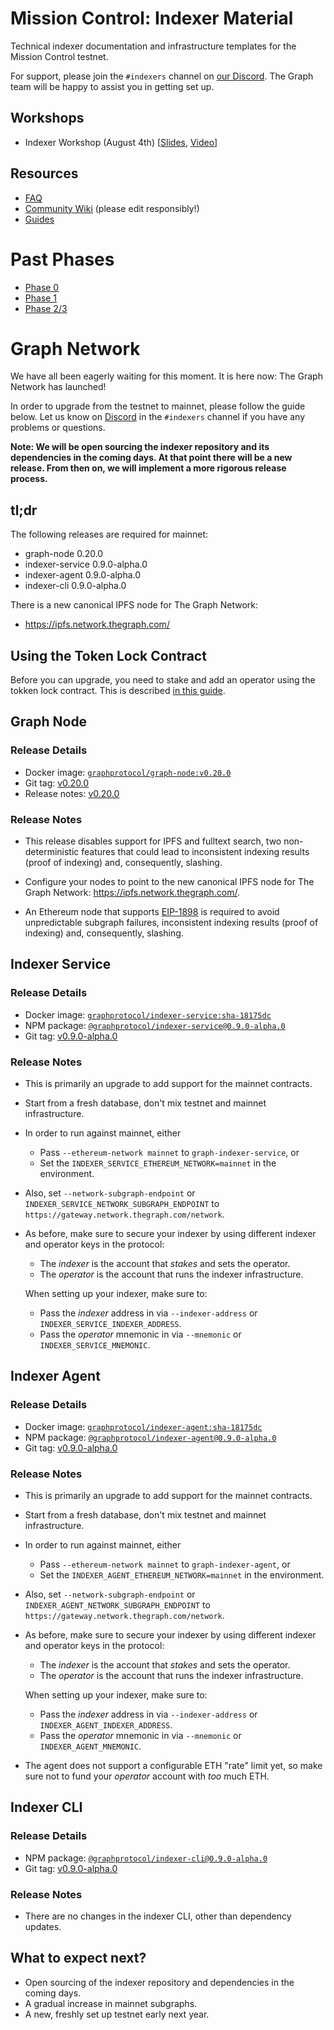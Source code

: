 # Mission Control: Indexer Material

Technical indexer documentation and infrastructure templates for the Mission Control testnet.

For support, please join the `#indexers` channel on [our
Discord](https://thegraph.com/discord). The Graph team will be happy to
assist you in getting set up.

## Workshops

- Indexer Workshop (August 4th) [[Slides](./files/indexer-workshop.pdf), [Video](https://www.youtube.com/watch?v=zRiJ_Q3EPH8)]

## Resources

- [FAQ](./faq.md)
- [Community Wiki](https://github.com/graphprotocol/mission-control-indexer/wiki) (please edit responsibly!)
- [Guides](./guides/README.md)

# Past Phases

- [Phase 0](phases/phase0.md)
- [Phase 1](phases/phase1.md)
- [Phase 2/3](phases/phase2.md)

# Graph Network

We have all been eagerly waiting for this moment. It is here now: The Graph
Network has launched!

In order to upgrade from the testnet to mainnet, please follow the guide
below. Let us know on [Discord](https://thegraph.com/discord) in the
`#indexers` channel if you have any problems or questions.

**Note: We will be open sourcing the indexer repository and its dependencies in the coming days. At that point there will be a new release. From then on, we will implement a more rigorous release process.**

## tl;dr

The following releases are required for mainnet:

- graph-node 0.20.0
- indexer-service 0.9.0-alpha.0
- indexer-agent 0.9.0-alpha.0
- indexer-cli 0.9.0-alpha.0

There is a new canonical IPFS node for The Graph Network:

* https://ipfs.network.thegraph.com/

## Using the Token Lock Contract

Before you can upgrade, you need to stake and add an operator using the tokken lock contract. This is described [in this guide](https://www.notion.so/Graph-Network-Token-Lock-Contract-Guide-30992eea5f4b47c8b4c6ff7a9bc56a41).

## Graph Node

### Release Details

- Docker image: [`graphprotocol/graph-node:v0.20.0`](https://hub.docker.com/layers/graphprotocol/graph-node/v0.20.0/images/sha256-7684c4076e5ea91578bd2ff8bad659071e0f6923065632ae4a1166bff4ff8ee5?context=explore)
- Git tag: [v0.20.0](https://github.com/graphprotocol/graph-node/releases/tag/v0.20.0)
- Release notes: [v0.20.0](https://github.com/graphprotocol/graph-node/blob/master/NEWS.md#020)

### Release Notes

- This release disables support for IPFS and fulltext search, two
  non-deterministic features that could lead to inconsistent indexing results
  (proof of indexing) and, consequently, slashing.

- Configure your nodes to point to the new canonical IPFS node for The Graph
  Network: https://ipfs.network.thegraph.com/.

- An Ethereum node that supports
  [EIP-1898](https://eips.ethereum.org/EIPS/eip-1898) is required to avoid
  unpredictable subgraph failures, inconsistent indexing results (proof of
  indexing) and, consequently, slashing.

## Indexer Service

### Release Details

- Docker image: [`graphprotocol/indexer-service:sha-18175dc`](https://hub.docker.com/layers/graphprotocol/indexer-service/sha-18175dc/images/sha256-74661782cb829e8d0dd5bb9cd1d8a383d11eefa85bd0d28c7657968b91ea0b34?context=explore)
- NPM package: [`@graphprotocol/indexer-service@0.9.0-alpha.0`](https://testnet.thegraph.com/npm-registry/-/web/detail/@graphprotocol/indexer-service/v/0.9.0-alpha.0)
- Git tag: [v0.9.0-alpha.0](https://github.com/graphprotocol/indexer/releases/tag/v0.9.0-alpha.0)

### Release Notes

- This is primarily an upgrade to add support for the mainnet contracts.

- Start from a fresh database, don't mix testnet and mainnet infrastructure.

- In order to run against mainnet, either
  - Pass `--ethereum-network mainnet` to `graph-indexer-service`, or
  - Set the `INDEXER_SERVICE_ETHEREUM_NETWORK=mainnet` in the environment.

- Also, set `--network-subgraph-endpoint` or
  `INDEXER_SERVICE_NETWORK_SUBGRAPH_ENDPOINT` to
  `https://gateway.network.thegraph.com/network`.

- As before, make sure to secure your indexer by using different indexer and
  operator keys in the protocol:

  - The _indexer_ is the account that _stakes_ and sets the operator.
  - The _operator_ is the account that runs the indexer infrastructure.

  When setting up your indexer, make sure to:

  - Pass the _indexer_ address in via `--indexer-address` or `INDEXER_SERVICE_INDEXER_ADDRESS`.
  - Pass the _operator_ mnemonic in via `--mnemonic` or `INDEXER_SERVICE_MNEMONIC`.

## Indexer Agent

### Release Details

- Docker image: [`graphprotocol/indexer-agent:sha-18175dc`](https://hub.docker.com/layers/130593309/graphprotocol/indexer-agent/sha-18175dc/images/sha256-3aa5f96454ebfc879fe4188a3ee05fef3813475cae2e455ff37c4b98fa770de6?context=explore)
- NPM package: [`@graphprotocol/indexer-agent@0.9.0-alpha.0`](https://testnet.thegraph.com/npm-registry/-/web/detail/@graphprotocol/indexer-agent/v/0.9.0-alpha.0)
- Git tag: [v0.9.0-alpha.0](https://github.com/graphprotocol/indexer/releases/tag/v0.9.0-alpha.0)

### Release Notes

- This is primarily an upgrade to add support for the mainnet contracts.

- Start from a fresh database, don't mix testnet and mainnet infrastructure.

- In order to run against mainnet, either
  - Pass `--ethereum-network mainnet` to `graph-indexer-agent`, or
  - Set the `INDEXER_AGENT_ETHEREUM_NETWORK=mainnet` in the environment.

- Also, set `--network-subgraph-endpoint` or
  `INDEXER_AGENT_NETWORK_SUBGRAPH_ENDPOINT` to
  `https://gateway.network.thegraph.com/network`.

- As before, make sure to secure your indexer by using different indexer and
  operator keys in the protocol:

  - The _indexer_ is the account that _stakes_ and sets the operator.
  - The _operator_ is the account that runs the indexer infrastructure.

  When setting up your indexer, make sure to:

  - Pass the _indexer_ address in via `--indexer-address` or `INDEXER_AGENT_INDEXER_ADDRESS`.
  - Pass the _operator_ mnemonic in via `--mnemonic` or `INDEXER_AGENT_MNEMONIC`.

- The agent does not support a configurable ETH "rate" limit yet, so
  make sure not to fund your _operator_ account with _too_ much ETH.

## Indexer CLI

### Release Details

- NPM package: [`@graphprotocol/indexer-cli@0.9.0-alpha.0`](https://testnet.thegraph.com/npm-registry/-/web/detail/@graphprotocol/indexer-cli/v/0.9.0-alpha.0)
- Git tag: [v0.9.0-alpha.0](https://github.com/graphprotocol/indexer/releases/tag/v0.9.0-alpha.0)

### Release Notes

- There are no changes in the indexer CLI, other than dependency updates.

## What to expect next?

- Open sourcing of the indexer repository and dependencies in the coming days.
- A gradual increase in mainnet subgraphs.
- A new, freshly set up testnet early next year.